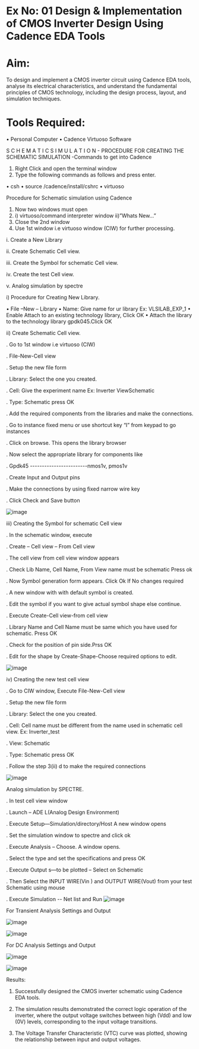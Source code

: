 # Ex No: 01     Design & Implementation of CMOS Inverter Design Using Cadence EDA Tools   

# Aim:
To design and implement a CMOS inverter circuit using Cadence EDA tools, analyse its electrical characteristics, and understand the fundamental principles of CMOS technology, including the design process, layout, and simulation techniques.

# Tools Required:

•	Personal Computer
•	Cadence Virtuoso Software

S C H E M A T I C S I M U L A T I O N - PROCEDURE FOR CREATING THE SCHEMATIC SIMULATION -Commands to get into Cadence

1.	Right Click and open the terminal window
2.	Type the following commands as follows and press enter.

•	csh
•	source /cadence/install/cshrc
•	virtuoso 

Procedure for Schematic simulation using Cadence

1.	Now two windows must open
2.	 i) virtuoso/command interpreter window
    ii)”Whats New…”
3.	Close the 2nd window
4.	Use 1st window i.e virtuoso window (CIW) for further processing.

i.	Create a New Library

ii.	Create Schematic Cell view.

iii.	Create the Symbol for schematic Cell view.

iv.	Create the test Cell view.

v.	Analog simulation by spectre

i)	Procedure for Creating New Library.

•	File –New – Library
•	Name: Give name for ur library Ex: VLSILAB_EXP_1
•	Enable Attach to an existing technology library, Click OK
•	Attach the library to the technology library gpdk045.Click OK

ii)	Create Schematic Cell view.

. Go to 1st window i.e virtuoso (CIW)

. File-New-Cell view

. Setup the new file form

. Library: Select the one you created.

. Cell: Give the experiment name Ex: Inverter ViewSchematic

. Type: Schematic press OK

.	Add the required components from the libraries and make the connections.

. Go to instance fixed menu or use shortcut key “I” from keypad to go instances

.	Click on browse. This opens the library browser

.	Now select the appropriate library for components like 

.	Gpdk45 ------------------------nmos1v, pmos1v

.	Create Input and Output pins

.	Make the connections by using fixed narrow wire key

.	Click Check and Save button

![image](https://github.com/user-attachments/assets/4f86bd98-7a04-42b3-afc5-6dbbb7f1a7a6)

iii)	Creating the Symbol for schematic Cell view

.	In the schematic window, execute 

.	Create – Cell view – From Cell view

. The cell view from cell view window appears

. Check Lib Name, Cell Name, From View name must be schematic Press ok

.	Now Symbol generation form appears. Click Ok If No changes required

.	A new window with with default symbol is created.

.	Edit the symbol if you want to give actual symbol shape else continue.

.	Execute Create-Cell view-from cell view

.	Library Name and Cell Name must be same which you have used for schematic. Press OK

.	Check for the position of pin side.Prss OK

.	Edit for the shape by Create-Shape-Choose required options to edit.

![image](https://github.com/user-attachments/assets/9bfbf55d-7e86-4d77-8780-ddeeb9bc455d)

iv)	Creating the new test cell view

.	Go to CIW window, Execute File-New-Cell view

.	Setup the new file form

.	Library: Select the one you created.

.	Cell: Cell name must be different from the name used in schematic cell 
view. Ex: Inverter_test

.	View: Schematic

.	Type: Schematic press OK

.	Follow the step 3(ii) d to make the required connections

![image](https://github.com/user-attachments/assets/160e8ee9-dd90-4633-bc94-1801ea34825a)

Analog simulation by SPECTRE.

.	In test cell view window

.	Launch – ADE L(Analog Design Environment)

.	Execute Setup—Simulation/directory/Host A new window opens

.	Set the simulation window to spectre and click ok

.	Execute Analysis – Choose. A window opens.

.	Select the type and set the specifications and press OK

.	Execute Output s—to be plotted – Select on Schematic

.	Then Select the INPUT WIRE(Vin ) and OUTPUT WIRE(Vout) from your test 
Schematic using mouse

. Execute Simulation -- Net list and Run
![image](https://github.com/user-attachments/assets/c4129707-a365-4ff4-9e1f-90112e8cbb58)

For Transient Analysis Settings and Output
 
![image](https://github.com/user-attachments/assets/e08c01a8-ba30-44c8-961a-74d2927d2297)


![image](https://github.com/user-attachments/assets/ded519b4-d1e6-4701-a202-7b25fd35d419)



 For DC Analysis Settings and Output

![image](https://github.com/user-attachments/assets/cd188727-41a2-494f-ae89-996136856f83)


![image](https://github.com/user-attachments/assets/3348aef6-a255-493b-8933-c1acf4f12672)


Results:

1.	Successfully designed the CMOS inverter schematic using Cadence EDA tools.

2.	The simulation results demonstrated the correct logic operation of the inverter, where the output voltage switches between high (Vdd) and low (0V) levels, corresponding to the input voltage transitions.

3.	The Voltage Transfer Characteristic (VTC) curve was plotted, showing the relationship between input and output voltages.












